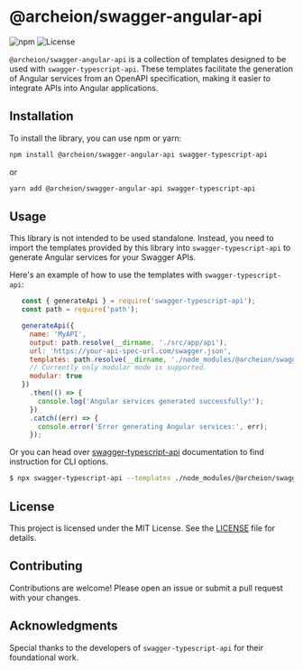 # @archeion/swagger-angular-api

![npm](https://img.shields.io/npm/v/@archeion/swagger-angular-api)
![License](https://img.shields.io/npm/l/@archeion/swagger-angular-api)

`@archeion/swagger-angular-api` is a collection of templates designed to be used with `swagger-typescript-api`. These templates facilitate the generation of Angular services from an OpenAPI specification, making it easier to integrate APIs into Angular applications.

## Installation

To install the library, you can use npm or yarn:

```bash
npm install @archeion/swagger-angular-api swagger-typescript-api
```

or

```bash
yarn add @archeion/swagger-angular-api swagger-typescript-api
```

## Usage

This library is not intended to be used standalone. Instead, you need to import the templates provided by this library into `swagger-typescript-api` to generate Angular services for your Swagger APIs.

Here's an example of how to use the templates with `swagger-typescript-api`:

```javascript
   const { generateApi } = require('swagger-typescript-api');
   const path = require('path');

   generateApi({
     name: 'MyAPI',
     output: path.resolve(__dirname, './src/app/api'),
     url: 'https://your-api-spec-url.com/swagger.json',
     templates: path.resolve(__dirname, './node_modules/@archeion/swagger-angular-api/templates/angular'),
     // Currently only modular mode is supported.
     modular: true
   })
     .then(() => {
       console.log('Angular services generated successfully!');
     })
     .catch((err) => {
       console.error('Error generating Angular services:', err);
     });
```

Or you can head over [swagger-typescript-api](https://github.com/acacode/swagger-typescript-api#swagger-typescript-api) documentation to find instruction for CLI options. 

```bash
$ npx swagger-typescript-api --templates ./node_modules/@archeion/swagger-angular-api/templates/angular --modular <OTHER_OPTIONS_HERE>
```

## License

This project is licensed under the MIT License. See the [LICENSE](LICENSE) file for details.

## Contributing

Contributions are welcome! Please open an issue or submit a pull request with your changes.

## Acknowledgments

Special thanks to the developers of `swagger-typescript-api` for their foundational work.